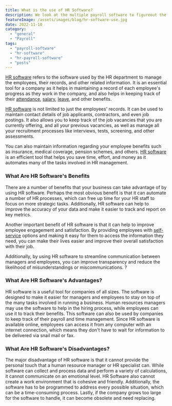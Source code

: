 ```yaml
---
title: What is the use of HR Software?
description: We look at the multiple payroll software to figureout the easiest payroll software to use.
featureImage: /assets/images/blog/hr-software-use.jpg
date: 2022-11-10
category:
  - "general"
  - "Payroll"
tags:
  - "payroll-software"
  - "hr-software"
  - "hr-payroll-software"
  - "posts"
---
```


[HR software](https://easyhrworld.com/hr-software-india/) refers to the software used by the HR department to manage the employees, their records, and other related information. It is an essential tool for a company as it helps in maintaining a record of each employee's progress as they work in the company, and also helps in keeping track of their [attendance](https://easyhrworld.com/features/attendance-management-software-india/), [salary](https://easyhrworld.com/features/payroll-software-india/), [leave](https://easyhrworld.com/features/leave-management-software-india/), and other benefits.

[HR software](https://easyhrworld.com/hr-software-india/) is not limited to just the employees' records. It can be used to maintain contact details of job applicants, contractors, and even job postings. It also allows you to keep track of the job vacancies that you are currently offering, and all your previous vacancies, as well as manage all your recruitment processes like interviews, tests, screening, and other assessments.

You can also maintain information regarding your employee benefits such as insurance, medical coverage, pension schemes, and others. [HR software](https://easyhrworld.com/hr-software-india/) is an efficient tool that helps you save time, effort, and money as it automates many of the tasks involved in HR management.

### What Are HR Software's Benefits

There are a number of benefits that your business can take advantage of by using HR software. Perhaps the most obvious benefit is that it can automate a number of HR processes, which can free up time for your HR staff to focus on more strategic tasks. Additionally, HR software can help to improve the accuracy of your data and make it easier to track and report on key metrics.

Another important benefit of HR software is that it can help to improve employee engagement and satisfaction. By providing employees with [self-service](https://easyhrworld.com/features/employee-self-service/) options and making it easy for them to access the information they need, you can make their lives easier and improve their overall satisfaction with their job.

Additionally, by using HR software to streamline communication between managers and employees, you can improve transparency and reduce the likelihood of misunderstandings or miscommunications. ?

### What Are HR Software's Advantages?

HR software is a useful tool for companies of all sizes. The software is designed to make it easier for managers and employees to stay on top of the many tasks involved in running a business. Human resources managers may use the software to help in the hiring process, while employees can use it to track their benefits. This software can also be used by companies to keep track of their payroll and time management. Since HR software is available online, employees can access it from any computer with an internet connection, which means they don't have to wait for information to be delivered via snail mail or fax.

### What Are HR Software's Disadvantages?

The major disadvantage of HR software is that it cannot provide the personal touch that a human resource manager or HR specialist can. While software can collect and process data and perform a variety of calculations, it cannot communicate on an emotional level. HR Software also cannot create a work environment that is cohesive and friendly. Additionally, the software has to be programmed to address every possible situation, which can be a time-consuming process. Lastly, if the company grows too large for the software to handle, it can become obsolete and need replacing.
